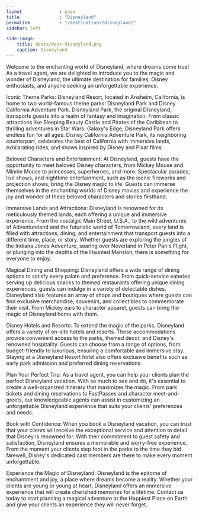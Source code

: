 ```yaml
---
layout              : page
title               : "Disneyland"
permalink           : "/destinations/disneyland/"
sidebar: left

side-image:
    title: dests/dest-disneyland.png
    caption: Disneyland
---
```


Welcome to the enchanting world of Disneyland, where dreams come true! As a travel agent, we are delighted to introduce you to the magic and wonder of Disneyland, the ultimate destination for families, Disney enthusiasts, and anyone seeking an unforgettable experience.

Iconic Theme Parks:
Disneyland Resort, located in Anaheim, California, is home to two world-famous theme parks: Disneyland Park and Disney California Adventure Park. Disneyland Park, the original Disneyland, transports guests into a realm of fantasy and imagination. From classic attractions like Sleeping Beauty Castle and Pirates of the Caribbean to thrilling adventures in Star Wars: Galaxy's Edge, Disneyland Park offers endless fun for all ages. Disney California Adventure Park, its neighboring counterpart, celebrates the best of California with immersive lands, exhilarating rides, and shows inspired by Disney and Pixar films.

Beloved Characters and Entertainment:
At Disneyland, guests have the opportunity to meet beloved Disney characters, from Mickey Mouse and Minnie Mouse to princesses, superheroes, and more. Spectacular parades, live shows, and nighttime entertainment, such as the iconic fireworks and projection shows, bring the Disney magic to life. Guests can immerse themselves in the enchanting worlds of Disney movies and experience the joy and wonder of these beloved characters and stories firsthand.

Immersive Lands and Attractions:
Disneyland is renowned for its meticulously themed lands, each offering a unique and immersive experience. From the nostalgic Main Street, U.S.A., to the wild adventures of Adventureland and the futuristic world of Tomorrowland, every land is filled with attractions, dining, and entertainment that transport guests into a different time, place, or story. Whether guests are exploring the jungles of the Indiana Jones Adventure, soaring over Neverland in Peter Pan's Flight, or plunging into the depths of the Haunted Mansion, there is something for everyone to enjoy.

Magical Dining and Shopping:
Disneyland offers a wide range of dining options to satisfy every palate and preference. From quick-service eateries serving up delicious snacks to themed restaurants offering unique dining experiences, guests can indulge in a variety of delectable dishes. Disneyland also features an array of shops and boutiques where guests can find exclusive merchandise, souvenirs, and collectibles to commemorate their visit. From Mickey ears to character apparel, guests can bring the magic of Disneyland home with them.

Disney Hotels and Resorts:
To extend the magic of the parks, Disneyland offers a variety of on-site hotels and resorts. These accommodations provide convenient access to the parks, themed decor, and Disney's renowned hospitality. Guests can choose from a range of options, from budget-friendly to luxurious, ensuring a comfortable and immersive stay. Staying at a Disneyland Resort hotel also offers exclusive benefits such as early park admission and preferred dining reservations.

Plan Your Perfect Trip:
As a travel agent, you can help your clients plan the perfect Disneyland vacation. With so much to see and do, it's essential to create a well-organized itinerary that maximizes the magic. From park tickets and dining reservations to FastPasses and character meet-and-greets, our knowledgeable agents can assist in customizing an unforgettable Disneyland experience that suits your clients' preferences and needs.

Book with Confidence:
When you book a Disneyland vacation, you can trust that your clients will receive the exceptional service and attention to detail that Disney is renowned for. With their commitment to guest safety and satisfaction, Disneyland ensures a memorable and worry-free experience. From the moment your clients step foot in the parks to the time they bid farewell, Disney's dedicated cast members are there to make every moment unforgettable.

Experience the Magic of Disneyland:
Disneyland is the epitome of enchantment and joy, a place where dreams become a reality. Whether your clients are young or young at heart, Disneyland offers an immersive experience that will create cherished memories for a lifetime. Contact us today to start planning a magical adventure at the Happiest Place on Earth and give your clients an experience they will never forget.
